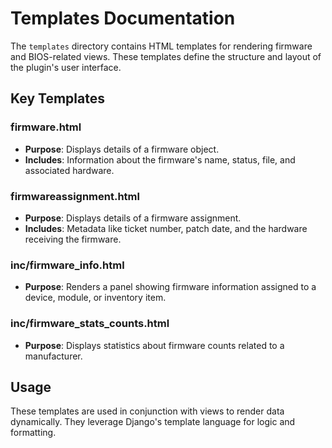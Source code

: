 # Templates Documentation

The `templates` directory contains HTML templates for rendering firmware and BIOS-related views. These templates define the structure and layout of the plugin's user interface.

## Key Templates

### firmware.html
- **Purpose**: Displays details of a firmware object.
- **Includes**: Information about the firmware's name, status, file, and associated hardware.

### firmwareassignment.html
- **Purpose**: Displays details of a firmware assignment.
- **Includes**: Metadata like ticket number, patch date, and the hardware receiving the firmware.

### inc/firmware_info.html
- **Purpose**: Renders a panel showing firmware information assigned to a device, module, or inventory item.

### inc/firmware_stats_counts.html
- **Purpose**: Displays statistics about firmware counts related to a manufacturer.

## Usage
These templates are used in conjunction with views to render data dynamically. They leverage Django's template language for logic and formatting.